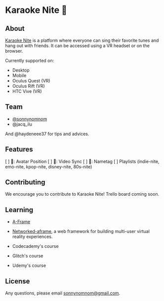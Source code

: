 # Karaoke Nite 🔮

## About

[Karaoke Nite](https://karaokenite.co) is a platform where everyone can sing their favorite tunes and hang out with friends. It can be accessed using a VR headset or on the browser.

Currently supported on:

- Desktop
- Mobile
- Oculus Quest (VR)
- Oculus Rift (VR)
- HTC Vive (VR)

## Team

- [@sonnynomnom](https://www.twitter.com/sonnynomnom)
- @jacq_ilu

And @haydeneee37 for tips and advices.

## Features

[ ] 🐛: Avatar Position
[ ] 🐛: Video Sync
[ ] 🐛: Nametag
[ ] Playlists (indie-nite, emo-nite, kpop-nite, disney-nite, 80s-nite)

## Contributing

We encourage you to contribute to Karaoke Nite! Trello board coming soon.

## Learning

- [A-Frame](https://aframe.io)
- [Networked-aframe](https://github.com/networked-aframe/networked-aframe), a web framework for building multi-user virtual reality experiences.

- Codecademy's course
- Glitch's course
- Udemy's course

## License

Any questions, please email sonnynomnom@gmail.com.
